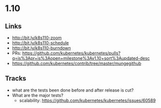 # 1.10
## Links
* http://bit.ly/k8s110-zoom
* http://bit.ly/k8s110-schedule
* http://bit.ly/k8s110-burndown
* PRs: https://github.com/kubernetes/kubernetes/pulls?q=is%3Apr+is%3Aopen+milestone%3Av1.10+sort%3Aupdated-desc
* https://github.com/kubernetes/contrib/tree/master/mungegithub

## Tracks
* what are the tests been done before and after release is cut?
* What are the major tests?
  * scalability: https://github.com/kubernetes/kubernetes/issues/60589
